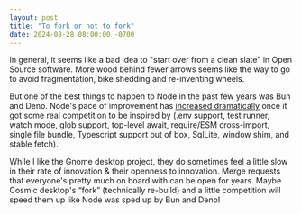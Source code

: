 ```yaml
---
layout: post
title: "To fork or not to fork"
date: 2024-08-28 08:00:00 -0700
---
```


In general, it seems like a bad idea to "start over from a clean slate" in Open Source software. More wood behind fewer arrows seems like the way to go to avoid fragmentation, bike shedding and re-inventing wheels.

But one of the best things to happen to Node in the past few years was Bun and Deno. Node's pace of improvement has [increased dramatically](https://www.youtube.com/watch?v=8oU_TTbG-O8) once it got some real competition to be inspired by (.env support, test runner, watch mode, glob support, top-level await, require/ESM cross-import, single file bundle, Typescript support out of box, SqlLite, window shim, and stable fetch).

While I like the Gnome desktop project, they do sometimes feel a little slow in their rate of innovation & their openness to innovation. Merge requests that everyone's pretty much on board with can be open for years. Maybe Cosmic desktop's “fork” (technically re-build) and a little competition will speed them up like Node was sped up by Bun and Deno!